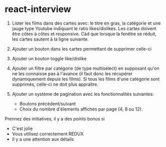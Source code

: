 # react-interview

1. Lister les films dans des cartes avec: le titre en gras,
   la catégorie et une jauge type Youtube indiquant le ratio likes/dislikes.
	Les cartes doivent être côtes à côtes et responsive. Càd que lorsque la fenêtre se réduit,
	les cartes sautent à la ligne suivante.

2. Ajouter un bouton dans les cartes permettant de supprimer celle-ci

3. Ajouter un bouton toggle like/dislike

4. Ajouter un filtre par catégorie (de type multiselect)
	en supposant qu'on ne les connaisse pas à l'avance (il faut donc les récupérer dynamiquement depuis les films).
	Si tous les films d'une catégorie sont supprimés, celle-ci ne doit plus appraître.

5. Ajouter un système de pagination avec les fonctionnalités suivantes: 
    * Boutons précédent/suivant
    * Choix du nombre d'élements affichés par page (4, 8 ou 12).

Prennez des initiatives, il y a des points bonus si

* C'est jolie
* Vous utilisez correctement REDUX 
* Il y a une attention aux détails
